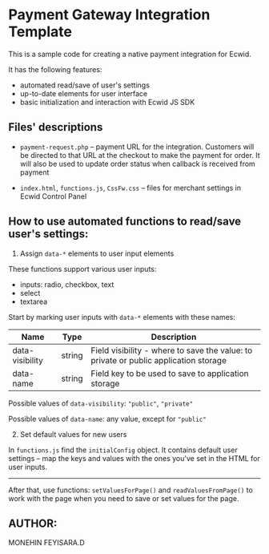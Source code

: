 # Payment Gateway Integration Template

This is a sample code for creating a native payment integration for Ecwid. 

It has the following features: 

- automated read/save of user's settings
- up-to-date elements for user interface
- basic initialization and interaction with Ecwid JS SDK

## Files' descriptions

- `payment-request.php` – payment URL for the integration. Customers will be directed to that URL at the checkout to make the payment for order. It will also be used to update order status when callback is received from payment

- `index.html`, `functions.js`, `CssFw.css` – files for merchant settings in Ecwid Control Panel

## How to use automated functions to read/save user's settings: 

1) Assign `data-*` elements to user input elements

These functions support various user inputs: 

- inputs: radio, checkbox, text
- select
- textarea

Start by marking user inputs with `data-*` elements with these names: 

Name | Type | Description 
---- | ---- | -----------
data-visibility | string | Field visibility - where to save the value: to private or public application storage
data-name | string | Field key to be used to save to application storage


Possible values of `data-visibility`: `"public"`, `"private"`

Possible values of `data-name`: any value, except for `"public"`

2) Set default values for new users

In `functions.js` find the `initialConfig` object. It contains default user settings – map the keys and values with the ones you've set in the HTML for user inputs. 

-------

After that, use functions: `setValuesForPage()` and `readValuesFromPage()` to work with the page when you need to save or set values for the page.

## AUTHOR:
MONEHIN FEYISARA.D
